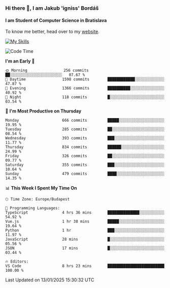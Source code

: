 ### Hi there 👋, I am Jakub 'igniss' Bordáš

#### I am Student of Computer Science in Bratislava
To know me better, head over to my [website](https://bordas.sk).

[![My Skills](https://skillicons.dev/icons?i=js,html,css,figma,svelte,java,kotlin,python,postgresql,typescript,nest,nodejs)](https://bordas.sk)


<!--START_SECTION:waka-->
![Code Time](http://img.shields.io/badge/Code%20Time-1%2C623%20hrs%2037%20mins-blue)

**I'm an Early 🐤** 

```text
🌞 Morning                256 commits         ██░░░░░░░░░░░░░░░░░░░░░░░   07.67 % 
🌆 Daytime                1598 commits        ████████████░░░░░░░░░░░░░   47.87 % 
🌃 Evening                1366 commits        ██████████░░░░░░░░░░░░░░░   40.92 % 
🌙 Night                  118 commits         █░░░░░░░░░░░░░░░░░░░░░░░░   03.54 % 
```
📅 **I'm Most Productive on Thursday** 

```text
Monday                   666 commits         █████░░░░░░░░░░░░░░░░░░░░   19.95 % 
Tuesday                  285 commits         ██░░░░░░░░░░░░░░░░░░░░░░░   08.54 % 
Wednesday                393 commits         ███░░░░░░░░░░░░░░░░░░░░░░   11.77 % 
Thursday                 834 commits         ██████░░░░░░░░░░░░░░░░░░░   24.99 % 
Friday                   326 commits         ██░░░░░░░░░░░░░░░░░░░░░░░   09.77 % 
Saturday                 355 commits         ███░░░░░░░░░░░░░░░░░░░░░░   10.64 % 
Sunday                   479 commits         ████░░░░░░░░░░░░░░░░░░░░░   14.35 % 
```


📊 **This Week I Spent My Time On** 

```text
🕑︎ Time Zone: Europe/Budapest

💬 Programming Languages: 
TypeScript               4 hrs 36 mins       ██████████████░░░░░░░░░░░   54.92 % 
Vue.js                   1 hr 38 mins        █████░░░░░░░░░░░░░░░░░░░░   19.64 % 
Python                   1 hr                ███░░░░░░░░░░░░░░░░░░░░░░   11.97 % 
JavaScript               28 mins             █░░░░░░░░░░░░░░░░░░░░░░░░   05.56 % 
JSON                     17 mins             █░░░░░░░░░░░░░░░░░░░░░░░░   03.44 % 

🔥 Editors: 
VS Code                  8 hrs 23 mins       █████████████████████████   100.00 % 
```


 Last Updated on 13/01/2025 15:30:32 UTC
<!--END_SECTION:waka-->
